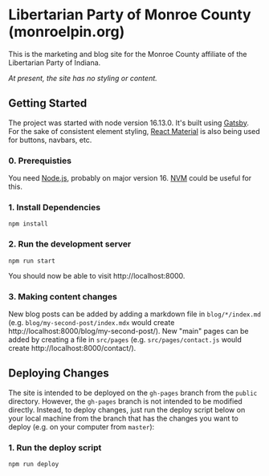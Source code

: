 # Libertarian Party of Monroe County (monroelpin.org)

This is the marketing and blog site for the Monroe County affiliate of the Libertarian Party of Indiana.

*At present, the site has no styling or content.*

## Getting Started

The project was started with node version 16.13.0. It's built using [Gatsby](https://www.gatsbyjs.com/). For the sake of consistent element styling, [React Material](https://mui.com/) is also being used for buttons, navbars, etc.

### 0. Prerequisties

You need [Node.js](https://nodejs.org/en/), probably on major version 16. [NVM](https://github.com/nvm-sh/nvm) could be useful for this.

### 1. Install Dependencies

```
npm install
```

### 2. Run the development server

```
npm run start
```

You should now be able to visit http://localhost:8000.

### 3. Making content changes

New blog posts can be added by adding a markdown file in `blog/*/index.md` (e.g. `blog/my-second-post/index.mdx` would create http://localhost:8000/blog/my-second-post/). New "main" pages can be added by creating a file in `src/pages` (e.g. `src/pages/contact.js` would create http://localhost:8000/contact/).

## Deploying Changes

The site is intended to be deployed on the `gh-pages` branch from the `public` directory. However, the `gh-pages` branch is not intended to be modified directly. Instead, to deploy changes, just run the deploy script below on your local machine from the branch that has the changes you want to deploy (e.g. on your computer from `master`):

### 1. Run the deploy script

```
npm run deploy
```